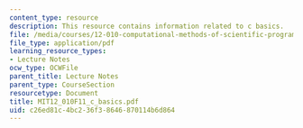 ```yaml
---
content_type: resource
description: This resource contains information related to c basics.
file: /media/courses/12-010-computational-methods-of-scientific-programming-fall-2011/c26ed81c4bc236f38646870114b6d864_MIT12_010F11_c_basics.pdf
file_type: application/pdf
learning_resource_types:
- Lecture Notes
ocw_type: OCWFile
parent_title: Lecture Notes
parent_type: CourseSection
resourcetype: Document
title: MIT12_010F11_c_basics.pdf
uid: c26ed81c-4bc2-36f3-8646-870114b6d864
---
```

